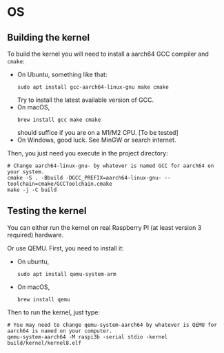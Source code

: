 # OS

## Building the kernel

To build the kernel you will need to install a aarch64 GCC compiler and `cmake`:

- On Ubuntu, something like that:
  ```shell
  sudo apt install gcc-aarch64-linux-gnu make cmake
  ```
  Try to install the latest available version of GCC.
- On macOS,
  ```shell
  brew install gcc make cmake
  ```
  should suffice if you are on a M1/M2 CPU. [To be tested]
- On Windows, good luck. See MinGW or search internet.

Then, you just need you execute in the project directory:

```shell
# Change aarch64-linux-gnu- by whatever is named GCC for aarch64 on your system.
cmake -S . -Bbuild -DGCC_PREFIX=aarch64-linux-gnu- --toolchain=cmake/GCCToolchain.cmake
make -j -C build
```

## Testing the kernel

You can either run the kernel on real Raspberry PI (at least version 3 required) hardware.

Or use QEMU. First, you need to install it:

- On ubuntu,
  ```shell
  sudo apt install qemu-system-arm
  ```
- On macOS,
  ```shell
  brew install qemu
  ```

Then to run the kernel, just type:

```shell
# You may need to change qemu-system-aarch64 by whatever is QEMU for aarch64 is named on your computer.
qemu-system-aarch64 -M raspi3b -serial stdio -kernel build/kernel/kernel8.elf
```
